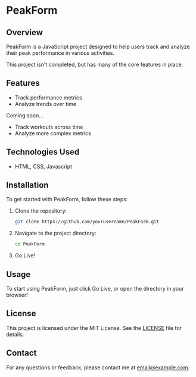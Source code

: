 # PeakForm

## Overview
PeakForm is a JavaScript project designed to help users track and analyze their peak performance in various activities. 

This project isn't completed, but has many of the core features in place.

## Features
- Track performance metrics
- Analyze trends over time

Coming soon...
- Track workouts across time
- Analyze more complex metrics

## Technologies Used
- HTML, CSS, Javascript

## Installation
To get started with PeakForm, follow these steps:

1. Clone the repository:
    ```bash
    git clone https://github.com/yourusername/PeakForm.git
    ```
2. Navigate to the project directory:
    ```bash
    cd PeakForm
    ```
3. Go Live!

## Usage
To start using PeakForm, just click Go Live, or open the directory in your browser!

## License
This project is licensed under the MIT License. See the [LICENSE](LICENSE) file for details.

## Contact
For any questions or feedback, please contact me at [email@example.com](mailto:defford@gmail.com).
